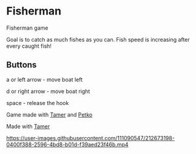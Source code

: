 # Fisherman
Fisherman game

Goal is to catch as much fishes as you can. Fish speed is increasing after every caught fish!

## Buttons
a or left arrow - move boat left

d or right arrow - move boat right

space - release the hook 


Game made with [Tamer](https://github.com/kumchovylcho) and [Petko](https://github.com/petko940)

Made with [Tamer](https://github.com/kumchovylcho)

https://user-images.githubusercontent.com/111090547/212673198-0400f388-2596-4bd8-b01d-f39aed23f46b.mp4

